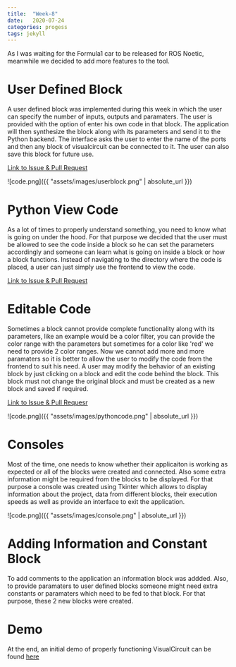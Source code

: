 ```yaml
---
title:  "Week-8"
date:   2020-07-24
categories: progess
tags: jekyll
---
```


As I was waiting for the Formula1 car to be released for ROS Noetic, meanwhile we decided to add more features to the tool.

# User Defined Block

A user defined block was implemented during this week in which the user can specify the  number of inputs, outputs and paramaters. The user is provided with the option of enter his own code in that block. The application will then synthesize the block along with its parameters and send it to the Python backend. The interface asks the user to enter the name of the ports and then any block of visualcircuit can be connected to it. The user can also save this block for future use.

[Link to Issue & Pull Request](https://github.com/JdeRobot/VisualCircuit/issues/37)

![code.png]({{ "assets/images/userblock.png" | absolute_url }})


# Python View Code

As a lot of times to properly understand something, you need to know what is going on under the hood. For that purpose we decided that the user must be allowed to see the code inside a block so he can set the parameters accordingly and someone can learn what is going on inside a block or how a block functions. Instead of navigating to the directory where the code is placed, a user can just simply use the frontend to view the code.

[Link to Issue & Pull Request](https://github.com/JdeRobot/VisualCircuit/issues/34)

# Editable Code

Sometimes a block cannot provide complete functionality along with its parameters, like an example would be a color filter, you can provide the color range with the parameters but sometimes for a color like 'red' we need to provide 2 color ranges. Now we cannot add more and more paramaters so it is better to allow the user to modify the code from the frontend to suit his need. A user may modify the behavior of an existing block by just clicking on a block and edit the code behind the block. This block must not change the original block and must be created as a new block and saved if required.

[Link to Issue & Pull Requesr](https://github.com/JdeRobot/VisualCircuit/issues/35)

![code.png]({{ "assets/images/pythoncode.png" | absolute_url }})

# Consoles

Most of the time, one needs to know whether their applicaiton is working as expected or all of the blocks were created and connected. Also some extra information might be required from the blocks to be displayed. For that purpose a console was created using Tkinter which allows to display information about the project, data from different blocks, their execution speeds as well as provide an interface to exit the application.

![code.png]({{ "assets/images/console.png" | absolute_url }})

# Adding Information and Constant Block

To add comments to the application an information block was addded. Also, to provide paramaters to user defined blocks someone might need extra constants or paramaters which need to be fed to that block. For that purpose, these 2 new blocks were created.


# Demo

At the end, an initial demo of properly functioning VisualCircuit can be found [here](https://www.youtube.com/watch?v=O_qM9NfmMwg)
